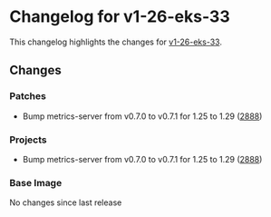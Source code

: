# Changelog for v1-26-eks-33

This changelog highlights the changes for [v1-26-eks-33](https://github.com/aws/eks-distro/tree/v1-26-eks-33).

## Changes

### Patches
* Bump metrics-server from v0.7.0 to v0.7.1 for 1.25 to 1.29 ([2888](https://github.com/aws/eks-distro/pull/2888))

### Projects
* Bump metrics-server from v0.7.0 to v0.7.1 for 1.25 to 1.29 ([2888](https://github.com/aws/eks-distro/pull/2888))

### Base Image
No changes since last release

